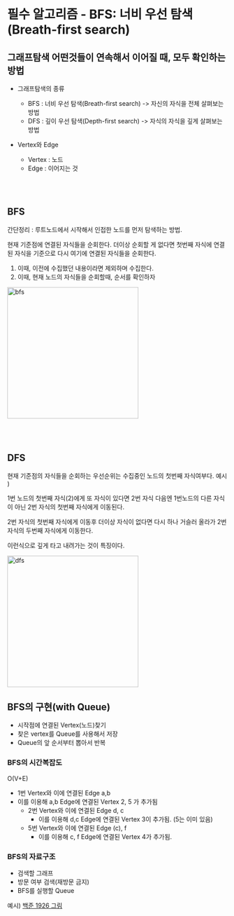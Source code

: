 # 필수 알고리즘 - BFS: 너비 우선 탐색(Breath-first search)

## 그래프탐색 어떤것들이 연속해서 이어질 때, 모두 확인하는 방법

- 그래프탐색의 종류
    - BFS : 너비 우선 탐색(Breath-first search) -> 자신의 자식을 전체 살펴보는 방법
    - DFS : 깊이 우선 탐색(Depth-first search) -> 자식의 자식을 깊게 살펴보는 방법

- Vertex와 Edge
    - Vertex : 노드
    - Edge : 이어지는 것
    
    
<br><br>

## BFS
간단정리 : 루트노드에서 시작해서 인접한 노드를 먼저 탐색하는 방법. 


현재 기준점에 연결된 자식들을 순회한다. 더이상 순회할 게 없다면
첫번째 자식에 연결된 자식을 기준으로 다시 여기에 연결된 자식들을 순회한다.
1. 이때, 이전에 수집했던 내용이라면 제외하며 수집한다.
2. 이때, 현재 노드의 자식들을 순회할때, 순서를 확인하자

<img width="300" alt="bfs" src="https://github.com/isGeekCode/TIL/assets/76529148/4771699e-e800-41ba-86d2-cc2da2988acc">

<br><br>

## DFS
현재 기준점의 자식들을 순회하는 우선순위는 수집중인 노드의 첫번째 자식여부다.
예시 ) 

1번 노드의 첫번째 자식(2)에게 또 자식이 있다면 2번 자식 다음엔 1번노드의 다른 자식이 아닌 2번 자식의 첫번째 자식에게 이동된다. 

2번 자식의 첫번째 자식에게 이동후 더이상 자식이 없다면 다시 하나 거슬러 올라가 2번 자식의 두번째 자식에게 이동한다. 

이런식으로 깊게 타고 내려가는 것이 특징이다. 
   
<img width="300" alt="dfs" src="https://github.com/isGeekCode/TIL/assets/76529148/9f27c948-1a04-481f-beee-96ae91e836ff">


## BFS의 구현(with Queue)
- 시작점에 연결된 Vertex(노드)찾기
- 찾은 vertex를 Queue를 사용해서 저장
- Queue의 앞 순서부터 뽑아서 반복

### BFS의 시간복잡도
O(V+E)

- 1번 Vertex와 이에 연결된 Edge a,b
- 이를 이용해 a,b Edge에 연결된 Vertex 2, 5 가 추가됨
    - 2번 Vertex와 이에 연결된 Edge d, c
        - 이를 이용해 d,c Edge에 연결된 Vertex 3이 추가됨. (5는 이미 있음)
    - 5번 Vertex와 이에 연결된 Edge (c), f
        - 이를 이용해 c, f Edge에 연결된 Vertex 4가 추가됨.

### BFS의 자료구조
- 검색할 그래프
- 방문 여부 검색(재방문 금지)
- BFS를 실행할 Queue


예시) [백준 1926 그림](https://www.acmicpc.net/problem/1926)
